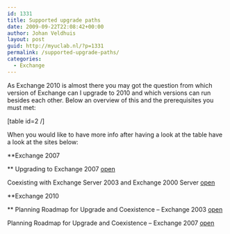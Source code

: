 ```yaml
---
id: 1331
title: Supported upgrade paths
date: 2009-09-22T22:08:42+00:00
author: Johan Veldhuis
layout: post
guid: http://myuclab.nl/?p=1331
permalink: /supported-upgrade-paths/
categories:
  - Exchange
---
```

As Exchange 2010 is almost there you may got the question from which version of Exchange can I upgrade to 2010 and which versions can run besides each other. Below an overview of this and the prerequisites you must met:

[table id=2 /]

When you would like to have more info after having a look at the table have a look at the sites below:

**Exchange 2007
  
** Upgrading to Exchange 2007 <a href="http://technet.microsoft.com/en-us/library/bb124008.aspx" target="_blank">open</a>
  
Coexisting with Exchange Server 2003 and Exchange 2000 Server <a href="http://technet.microsoft.com/en-us/library/aa998604.aspx" target="_blank">open</a>

**Exchange 2010
  
** Planning Roadmap for Upgrade and Coexistence &#8211; Exchange 2003 <a href="http://technet.microsoft.com/en-us/library/aa998186(EXCHG.140).aspx" target="_blank">open</a>
  
Planning Roadmap for Upgrade and Coexistence &#8211; Exchange 2007 <a href="http://technet.microsoft.com/en-us/library/dd638158(EXCHG.140).aspx" target="_blank">open</a>